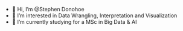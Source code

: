 - 👋 Hi, I’m @Stephen Donohoe
- 👀 I’m interested in Data Wrangling, Interpretation and Visualization
- 🌱 I’m currently studying for a MSc in Big Data & AI


<!---
StephenJudeD/StephenJudeD is a ✨ special ✨ repository because its `README.md` (this file) appears on your GitHub profile.
You can click the Preview link to take a look at your changes.
--->

